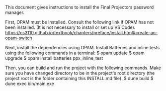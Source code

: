 This document gives instructions to install the Final Projectors password manager.

First, OPAM must be installed.
Consult the following link if OPAM has not been installed. (It is not necessary to install or set up VS Code).
https://cs3110.github.io/textbook/chapters/preface/install.html#create-an-opam-switch

Next, install the dependencies using OPAM.
Install Batteries and inline tests using the following commands in a terminal:
$ opam update
$ opam upgrade
$ opam install batteries ppx_inline_test

Then, you can build and run the project with the following commands. Make sure you have changed directory to be in the project's root directory (the project root is the folder containing this INSTALL.md file).
$ dune build
$ dune exec bin/main.exe